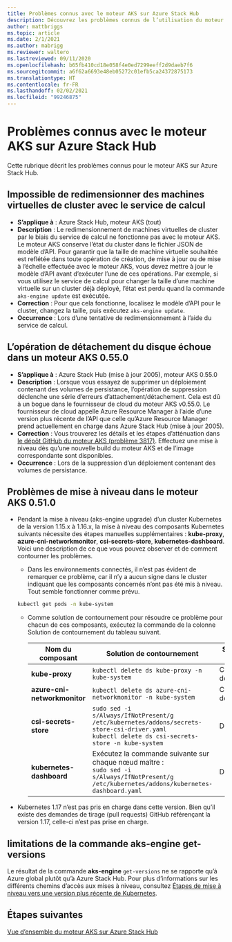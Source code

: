 ```yaml
---
title: Problèmes connus avec le moteur AKS sur Azure Stack Hub
description: Découvrez les problèmes connus de l’utilisation du moteur AKS sur Azure Stack Hub.
author: mattbriggs
ms.topic: article
ms.date: 2/1/2021
ms.author: mabrigg
ms.reviewer: waltero
ms.lastreviewed: 09/11/2020
ms.openlocfilehash: b65fb410cd18e058f4e0ed7299eeff2d9daeb7f6
ms.sourcegitcommit: a6f62a6693e48eb05272c01efb5ca24372875173
ms.translationtype: HT
ms.contentlocale: fr-FR
ms.lasthandoff: 02/02/2021
ms.locfileid: "99246875"
---
```

# <a name="known-issues-with-the-aks-engine-on-azure-stack-hub"></a>Problèmes connus avec le moteur AKS sur Azure Stack Hub

Cette rubrique décrit les problèmes connus pour le moteur AKS sur Azure Stack Hub.

## <a name="unable-to-resize-cluster-vms-with-the-compute-service"></a>Impossible de redimensionner des machines virtuelles de cluster avec le service de calcul

- **S’applique à** : Azure Stack Hub, moteur AKS (tout)
- **Description** : Le redimensionnement de machines virtuelles de cluster par le biais du service de calcul ne fonctionne pas avec le moteur AKS. Le moteur AKS conserve l’état du cluster dans le fichier JSON de modèle d’API. Pour garantir que la taille de machine virtuelle souhaitée est reflétée dans toute opération de création, de mise à jour ou de mise à l’échelle effectuée avec le moteur AKS, vous devez mettre à jour le modèle d’API avant d’exécuter l’une de ces opérations. Par exemple, si vous utilisez le service de calcul pour changer la taille d’une machine virtuelle sur un cluster déjà déployé, l’état est perdu quand la commande `aks-engine update` est exécutée.
- **Correction** : Pour que cela fonctionne, localisez le modèle d’API pour le cluster, changez la taille, puis exécutez `aks-engine update`.
- **Occurrence** : Lors d’une tentative de redimensionnement à l’aide du service de calcul.

## <a name="disk-detach-operation-fails-in-aks-engine-0550"></a>L’opération de détachement du disque échoue dans un moteur AKS 0.55.0

- **S’applique à** : Azure Stack Hub (mise à jour 2005), moteur AKS 0.55.0
- **Description** : Lorsque vous essayez de supprimer un déploiement contenant des volumes de persistance, l’opération de suppression déclenche une série d’erreurs d’attachement/détachement. Cela est dû à un bogue dans le fournisseur de cloud du moteur AKS v0.55.0. Le fournisseur de cloud appelle Azure Resource Manager à l’aide d’une version plus récente de l’API que celle qu’Azure Resource Manager prend actuellement en charge dans Azure Stack Hub (mise à jour 2005).
- **Correction** : Vous trouverez les détails et les étapes d’atténuation dans [le dépôt GitHub du moteur AKS (problème 3817)](https://github.com/Azure/aks-engine/issues/3817#issuecomment-691329443). Effectuez une mise à niveau dès qu’une nouvelle build du moteur AKS et de l’image correspondante sont disponibles.
- **Occurrence** : Lors de la suppression d’un déploiement contenant des volumes de persistance.



## <a name="upgrade-issues-in-aks-engine-0510"></a>Problèmes de mise à niveau dans le moteur AKS 0.51.0

* Pendant la mise à niveau (aks-engine upgrade) d’un cluster Kubernetes de la version 1.15.x à 1.16.x, la mise à niveau des composants Kubernetes suivants nécessite des étapes manuelles supplémentaires : **kube-proxy**, **azure-cni-networkmonitor**, **csi-secrets-store**, **kubernetes-dashboard**. Voici une description de ce que vous pouvez observer et de comment contourner les problèmes.

  * Dans les environnements connectés, il n’est pas évident de remarquer ce problème, car il n’y a aucun signe dans le cluster indiquant que les composants concernés n’ont pas été mis à niveau. Tout semble fonctionner comme prévu.
  <!-- * In disconnected environments, you can see this problem when you run a query for the system pods status and see that the pods for the components mentioned below are not in "Ready" state: -->

    ```bash  
    kubectl get pods -n kube-system
    ```

  * Comme solution de contournement pour résoudre ce problème pour chacun de ces composants, exécutez la commande de la colonne Solution de contournement du tableau suivant.

    |Nom du composant |Solution de contournement |Scénarios affectés|
    |---------------|-----------|------------------|
    |**kube-proxy**     | `kubectl delete ds kube-proxy -n kube-system` |Connecté, déconnecté |
    |**azure-cni-networkmonitor**   | `kubectl delete ds azure-cni-networkmonitor -n kube-system`   | Connecté, déconnecté |
    |**csi-secrets-store**  |`sudo sed -i s/Always/IfNotPresent/g /etc/kubernetes/addons/secrets-store-csi-driver.yaml`<br>`kubectl delete ds csi-secrets-store -n kube-system` | Déconnecté |
    |**kubernetes-dashboard** |Exécutez la commande suivante sur chaque nœud maître :<br>`sudo sed -i s/Always/IfNotPresent/g /etc/kubernetes/addons/kubernetes-dashboard.yaml` |Déconnecté |

* Kubernetes 1.17 n’est pas pris en charge dans cette version. Bien qu’il existe des demandes de tirage (pull requests) GitHub référençant la version 1.17, celle-ci n’est pas prise en charge.

## <a name="aks-engine-get-versions-command-limitations"></a>limitations de la commande aks-engine get-versions

Le résultat de la commande **aks-engine** `get-versions` ne se rapporte qu’à Azure global plutôt qu’à Azure Stack Hub. Pour plus d’informations sur les différents chemins d’accès aux mises à niveau, consultez [Étapes de mise à niveau vers une version plus récente de Kubernetes](azure-stack-kubernetes-aks-engine-upgrade.md#steps-to-upgrade-to-a-newer-kubernetes-version).

## <a name="next-steps"></a>Étapes suivantes

[Vue d’ensemble du moteur AKS sur Azure Stack Hub](azure-stack-kubernetes-aks-engine-overview.md)
